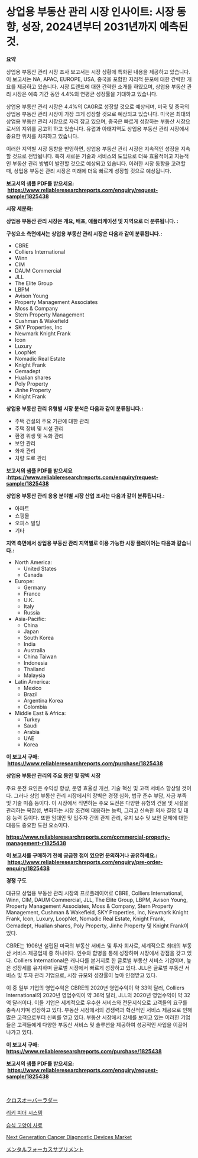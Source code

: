 <p><h1>상업용 부동산 관리 시장 인사이트: 시장 동향, 성장, 2024년부터 2031년까지 예측된 것.</h1></p><p><strong>요약</strong></p>
<p><p>상업용 부동산 관리 시장 조사 보고서는 시장 상황에 특화된 내용을 제공하고 있습니다. 이 보고서는 NA, APAC, EUROPE, USA, 중국을 포함한 지리적 분포에 대한 간략한 개요를 제공하고 있습니다. 시장 트렌드에 대한 간략한 소개를 하였으며, 상업용 부동산 관리 시장은 예측 기간 동안 4.4%의 연평균 성장률을 기대하고 있습니다.</p><p>상업용 부동산 관리 시장은 4.4%의 CAGR로 성장할 것으로 예상되며, 미국 및 중국의 상업용 부동산 관리 시장이 가장 크게 성장할 것으로 예상되고 있습니다. 미국은 최대의 상업용 부동산 관리 시장으로 자리 잡고 있으며, 중국은 빠르게 성장하는 부동산 시장으로서의 지위를 공고히 하고 있습니다. 유럽과 아태지역도 상업용 부동산 관리 시장에서 중요한 위치를 차지하고 있습니다.</p><p>이러한 지역별 시장 동향을 반영하면, 상업용 부동산 관리 시장은 지속적인 성장을 지속할 것으로 전망됩니다. 특히 새로운 기술과 서비스의 도입으로 더욱 효율적이고 지능적인 부동산 관리 방법이 발전할 것으로 예상되고 있습니다. 이러한 시장 동향을 고려할 때, 상업용 부동산 관리 시장은 미래에 더욱 빠르게 성장할 것으로 예상됩니다.</p></p>
<p><strong>보고서의 샘플 PDF를 받으세요: &nbsp;<a href="https://www.reliableresearchreports.com/enquiry/request-sample/1825438">https://www.reliableresearchreports.com/enquiry/request-sample/1825438</a></strong></p>
<p><strong>시장 세분화:</strong></p>
<p><strong> 상업용 부동산 관리 시장은 개요, 배포, 애플리케이션 및 지역으로 더 분류됩니다. :</strong></p>
<p><strong>구성요소 측면에서는 상업용 부동산 관리 시장은 다음과 같이 분류됩니다.:</strong></p>
<p><ul><li>CBRE</li><li>Colliers International</li><li>Winn</li><li>CIM</li><li>DAUM Commercial</li><li>JLL</li><li>The Elite Group</li><li>LBPM</li><li>Avison Young</li><li>Property Management Associates</li><li>Moss & Company</li><li>Stern Property Management</li><li>Cushman & Wakefield</li><li>SKY Properties, Inc</li><li>Newmark Knight Frank</li><li>Icon</li><li>Luxury</li><li>LoopNet</li><li>Nomadic Real Estate</li><li>Knight Frank</li><li>Gemadept</li><li>Hualian shares</li><li>Poly Property</li><li>Jinhe Property</li><li>Knight Frank</li></ul></p>
<p><strong> 상업용 부동산 관리 유형별 시장 분석은 다음과 같이 분류됩니다.:</strong></p>
<p><ul><li>주택 건설의 주요 기관에 대한 관리</li><li>주택 장비 및 시설 관리</li><li>환경 위생 및 녹화 관리</li><li>보안 관리</li><li>화재 관리</li><li>차량 도로 관리</li></ul></p>
<p><strong>보고서의 샘플 PDF를 받으세요 :<a href="https://www.reliableresearchreports.com/enquiry/request-sample/1825438">https://www.reliableresearchreports.com/enquiry/request-sample/1825438</a></strong></p>
<p><strong> 상업용 부동산 관리 응용 분야별 시장 산업 조사는 다음과 같이 분류됩니다.:</strong></p>
<p><ul><li>아파트</li><li>쇼핑몰</li><li>오피스 빌딩</li><li>기타</li></ul></p>
<p><strong>지역 측면에서 상업용 부동산 관리 지역별로 이용 가능한 시장 플레이어는 다음과 같습니다.:</strong></p>
<p><ul>
    <li>
        North America:
        <ul>
            <li>United States</li>
            <li>Canada</li>
        </ul>
    </li>
    <li>
        Europe:
        <ul>
            <li>Germany</li>
            <li>France</li>
            <li>U.K.</li>
            <li>Italy</li>
            <li>Russia</li>
        </ul>
    </li>
    <li>
        Asia-Pacific:
        <ul>
            <li>China</li>
            <li>Japan</li>
            <li>South Korea</li>
            <li>India</li>
            <li>Australia</li>
            <li>China Taiwan</li>
            <li>Indonesia</li>
            <li>Thailand</li>
            <li>Malaysia</li>
        </ul>
    </li>
    <li>
        Latin America:
        <ul>
            <li>Mexico</li>
            <li>Brazil</li>
            <li>Argentina Korea</li>
            <li>Colombia</li>
        </ul>
    </li>
    <li>
        Middle East & Africa:
        <ul>
            <li>Turkey</li>
            <li>Saudi</li>
            <li>Arabia</li>
            <li>UAE</li>
            <li>Korea</li>
        </ul>
    </li>
    </ul></p>
<p><strong>이 보고서 구매: &nbsp;<a href="https://www.reliableresearchreports.com/purchase/1825438">https://www.reliableresearchreports.com/purchase/1825438</a></strong></p>
<p><strong>상업용 부동산 관리의 주요 동인 및 장벽 시장</strong></p>
<p><p>주요 운전 요인은 수익성 향상, 운영 효율성 개선, 기술 혁신 및 고객 서비스 향상일 것이다. 그러나 상업 부동산 관리 시장에서의 장벽은 경쟁 심화, 법규 준수 부담, 자금 부족 및 기술 미흡 등이다. 이 시장에서 직면하는 주요 도전은 다양한 유형의 건물 및 시설을 관리하는 복잡성, 변화하는 시장 조건에 대응하는 능력, 그리고 신속한 의사 결정 및 대응 능력 등이다. 또한 임대인 및 입주자 간의 관계 관리, 유지 보수 및 보안 문제에 대한 대응도 중요한 도전 요소이다.</p></p>
<p><strong><a href="https://www.reliableresearchreports.com/commercial-property-management-r1825438">https://www.reliableresearchreports.com/commercial-property-management-r1825438</a></strong></p>
<p><strong>이 보고서를 구매하기 전에 궁금한 점이 있으면 문의하거나 공유하세요.: &nbsp;<a href="https://www.reliableresearchreports.com/enquiry/pre-order-enquiry/1825438">https://www.reliableresearchreports.com/enquiry/pre-order-enquiry/1825438</a></strong></p>
<p><strong>경쟁 구도</strong></p>
<p><p>대규모 상업용 부동산 관리 시장의 프로플레이어로 CBRE, Colliers International, Winn, CIM, DAUM Commercial, JLL, The Elite Group, LBPM, Avison Young, Property Management Associates, Moss & Company, Stern Property Management, Cushman & Wakefield, SKY Properties, Inc, Newmark Knight Frank, Icon, Luxury, LoopNet, Nomadic Real Estate, Knight Frank, Gemadept, Hualian shares, Poly Property, Jinhe Property 및 Knight Frank이 있다.</p><p>CBRE는 1906년 설립된 미국의 부동산 서비스 및 투자 회사로, 세계적으로 최대의 부동산 서비스 제공업체 중 하나이다. 인수와 합병을 통해 성장하며 시장에서 강점을 갖고 있다. Colliers International은 캐나다를 본거지로 한 글로벌 부동산 서비스 기업이며, 높은 성장세를 유지하며 글로벌 시장에서 빠르게 성장하고 있다. JLL은 글로벌 부동산 서비스 및 투자 관리 기업으로, 시장 규모와 성장률이 높아 인정받고 있다.</p><p>이 중 일부 기업의 영업수익은 CBRE의 2020년 영업수익이 약 33억 달러, Colliers International의 2020년 영업수익이 약 36억 달러, JLL의 2020년 영업수익이 약 32억 달러이다. 이들 기업은 세계적으로 우수한 서비스와 전문지식으로 고객들의 요구를 충족시키며 성장하고 있다. 부동산 시장에서의 경쟁력과 혁신적인 서비스 제공으로 인해 많은 고객으로부터 신뢰를 얻고 있다. 부동산 시장에서 강세를 보이고 있는 이러한 기업들은 고객들에게 다양한 부동산 서비스 및 솔루션을 제공하여 성공적인 사업을 이끌어 나가고 있다.</p></p>
<p><strong>이 보고서 구매: &nbsp; <a href="https://www.reliableresearchreports.com/purchase/1825438">https://www.reliableresearchreports.com/purchase/1825438</a></strong></p>
<p><strong>보고서의 샘플 PDF를 받으세요: &nbsp;<a href="https://www.reliableresearchreports.com/enquiry/request-sample/1825438">https://www.reliableresearchreports.com/enquiry/request-sample/1825438</a></strong><strong></strong></p>
<p>&nbsp;</p>
<p><p><a href="https://medium.com/@terrelliemann565620/%E3%82%AF%E3%83%AD%E3%82%B9%E3%82%AA%E3%83%BC%E3%83%90%E3%83%BC%E3%83%A9%E3%83%80%E3%83%BC%E5%B8%82%E5%A0%B4%E5%88%86%E6%9E%90-%E3%81%9D%E3%81%AEcagr-%E5%B8%82%E5%A0%B4%E3%82%BB%E3%82%B0%E3%83%A1%E3%83%B3%E3%83%86%E3%83%BC%E3%82%B7%E3%83%A7%E3%83%B3-%E3%81%8A%E3%82%88%E3%81%B3%E3%82%B0%E3%83%AD%E3%83%BC%E3%83%90%E3%83%AB%E7%94%A3%E6%A5%AD%E6%A6%82%E8%A6%81-5238bc8f7554">クロスオーバーラダー</a></p><p><a href="https://medium.com/@toreygrimes2022/%EB%88%84%EC%B6%9C%EA%B4%80-%EC%8B%9C%EC%8A%A4%ED%85%9C-%EC%8B%9C%EC%9E%A5-%EA%B7%9C%EB%AA%A8-%EC%8B%9C%EC%9E%A5-%EC%A0%84%EB%A7%9D-%EB%B0%8F-%EC%8B%9C%EC%9E%A5-%EC%98%88%EC%B8%A1-2024%EB%85%84%EB%B6%80%ED%84%B0-2031%EB%85%84%EA%B9%8C%EC%A7%80-47a1b5eb317a">리키 피더 시스템</a></p><p><a href="https://medium.com/@willislebsack/quot-%EC%8A%B5%ED%95%9C-%EA%B3%A0%EC%96%91%EC%9D%B4-%EC%82%AC%EB%A3%8C-%EC%8B%9C%EC%9E%A5-%EC%8B%9C%EC%9E%A5-cagr-%EC%8B%9C%EC%9E%A5-%EB%8F%99%ED%96%A5-%EB%B0%8F-%EC%84%B1%EC%9E%A5-%EC%A0%84%EB%9E%B5%EC%97%90-%EB%8C%80%ED%95%9C-%ED%86%B5%EC%B0%B0-quot-345876b01824">습식 고양이 사료</a></p><p><a href="https://unruly-ladybug-44b.notion.site/Next-Generation-Cancer-Diagnostic-Devices-Market-Trends-Forecast-and-Competitive-Analysis-to-2031-39b9f290881a4d868dba0aa0d4e8c2c3">Next Generation Cancer Diagnostic Devices Market</a></p><p><a href="https://medium.com/@reyeshowell655/%E3%83%A1%E3%83%B3%E3%82%BF%E3%83%AB%E3%83%95%E3%82%A9%E3%83%BC%E3%82%AB%E3%82%B9%E3%82%B5%E3%83%97%E3%83%AA%E3%83%A1%E3%83%B3%E3%83%88%E5%B8%82%E5%A0%B4%E3%81%AE%E8%A6%8F%E6%A8%A1%E3%81%A8%E5%B8%82%E5%A0%B4%E5%8B%95%E5%90%91-%E5%AE%8C%E5%85%A8%E3%81%AA%E6%A5%AD%E7%95%8C%E6%A6%82%E8%A6%81-2024%E5%B9%B4%E3%81%8B%E3%82%892031%E5%B9%B4%E3%81%BE%E3%81%A7-df7acde74abb">メンタルフォーカスサプリメント</a></p></p>